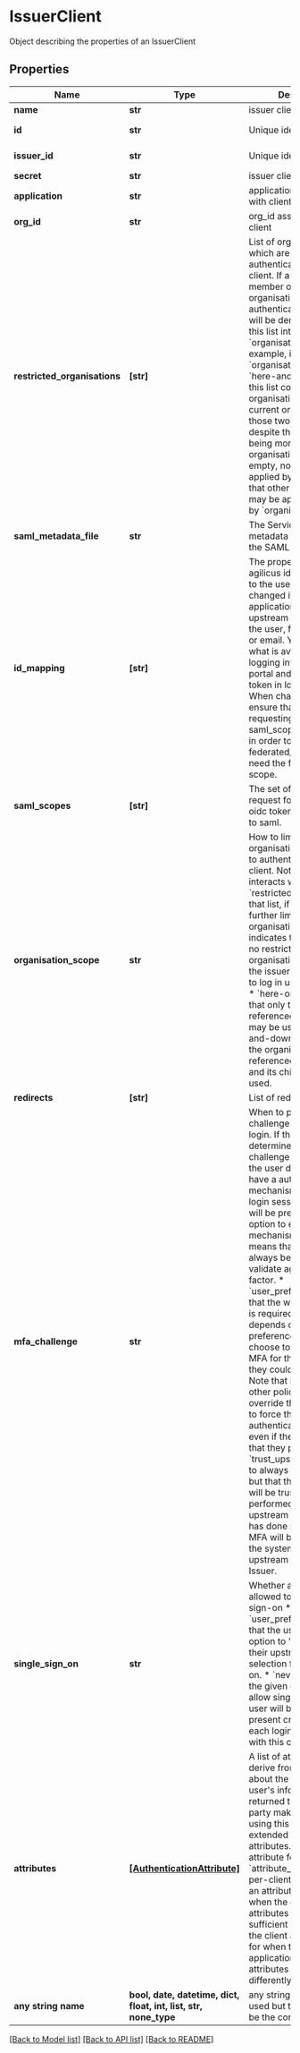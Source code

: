 # IssuerClient

Object describing the properties of an IssuerClient

## Properties
Name | Type | Description | Notes
------------ | ------------- | ------------- | -------------
**name** | **str** | issuer client id | 
**id** | **str** | Unique identifier | [optional] [readonly] 
**issuer_id** | **str** | Unique identifier | [optional] [readonly] 
**secret** | **str** | issuer client secret | [optional] 
**application** | **str** | application associated with client | [optional] 
**org_id** | **str** | org_id associated with client | [optional] 
**restricted_organisations** | **[str]** | List of organisation IDs which are allowed to authenticate using this client. If a user is not a member of one of these organisations, their authentication attempt will be denied. Note that this list intersects with &#x60;organisation_scope&#x60;. For example, if &#x60;organisation_scope&#x60; is &#x60;here-and-down&#x60; and this list contains two organisations below the current organisation, only those two will be allowed, despite there potentially being more sub organisations. If the list is empty, no restrictions are applied by this field. Note that other restrictions may be applied, such as by &#x60;organisation_scope&#x60;.  | [optional] 
**saml_metadata_file** | **str** | The Service Provider&#39;s metadata file required for the SAML protocol.  | [optional] 
**id_mapping** | **[str]** | The properties from the agilicus id token to map to the user id.  This can be changed if your application relies on an upstream  user_id to map the user, for example SID or email. You can see what is available by logging into the admin portal and finding the token in local storage. When changing this ensure that you are requesting an appropriate saml_scope. For example in order to use federated_claims you need the federated:id scope.  | [optional] 
**saml_scopes** | **[str]** | The set of scopes to request for the agilicus oidc token when mapping to saml.  | [optional] 
**organisation_scope** | **str** | How to limit which organisations are allowed to authenticate using this client. Note that this interacts with &#x60;restricted_organisations&#x60;: that list, if not empty, further limits the allowed organisations. * &#x60;any&#x60; indicates that there are no restrictions. All organisations served by   the issuer will be allowed to log in using this client. * &#x60;here-only&#x60; indicates that   only the organisation referenced by &#x60;org_id&#x60; may be used. * &#x60;here-and-down&#x60; indicates that the organisation referenced by &#x60;org_id&#x60;   and its children may be used.  | [optional]  if omitted the server will use the default value of "here_only"
**redirects** | **[str]** | List of redirect uris | [optional] 
**mfa_challenge** | **str** | When to present an mfa challenge to a user upon login. If the system determines that an MFA challenge is required, and the user does not yet have a authenticatin mechanism valid for this login session, the user will be presented with the option to enrol a new mechanism. * &#x60;always&#x60; means that the user will always be required to validate against a second factor. * &#x60;user_preference&#x60; means that the whether the user is required to validate depends on the user&#39;s preferences.   A user could choose to always require MFA for their logins, or they could decide not to. Note that in this case,   other policy could override the preference to force the user to authenticate with MFA even if the user indicated   that they prefer not to. * &#x60;trust_upstream&#x60; means to always perform MFA, but that the upstream IDP will be trusted to have performed MFA if    the upstream indicates that it has done so. Otherwise, MFA will be performed by the system after the upstream    returns the to Issuer.  | [optional]  if omitted the server will use the default value of "user_preference"
**single_sign_on** | **str** | Whether a client is allowed to use single sign-on * &#x60;user_preference&#x60; means that the user will have the option to &#39;remember&#39; their upstream identity selection for single sign-on. * &#x60;never&#x60; means that the given client will not allow single sign-on. The user will be required to present credentials for each login to applications with this client id.  | [optional]  if omitted the server will use the default value of "never"
**attributes** | [**[AuthenticationAttribute]**](AuthenticationAttribute.md) | A list of attributes to derive from information about the user. The user&#39;s information returned to the relying party making a request using this client will be extended with these attributes. Only one attribute for a given &#x60;attribute_name&#x60; can exist per-client at a time. Add an attribute to this list when the default attributes do not provide sufficient information for the client application, or for when the client application expects the attributes to be named differently.  | [optional] 
**any string name** | **bool, date, datetime, dict, float, int, list, str, none_type** | any string name can be used but the value must be the correct type | [optional]

[[Back to Model list]](../README.md#documentation-for-models) [[Back to API list]](../README.md#documentation-for-api-endpoints) [[Back to README]](../README.md)


